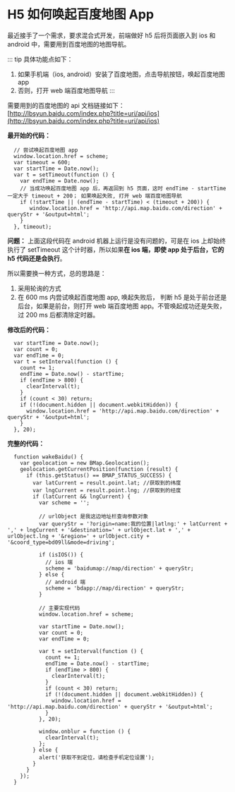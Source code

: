 # H5 如何唤起百度地图 App

最近接手了一个需求，要求混合式开发，前端做好 h5 后将页面嵌入到 ios 和 android 中，需要用到百度地图的地图导航。

::: tip 具体功能点如下：

1. 如果手机端（ios, android）安装了百度地图，点击导航按钮，唤起百度地图 app
2. 否则，打开 web 端百度地图导航
:::

需要用到的百度地图的 api 文档链接如下：
[http://lbsyun.baidu.com/index.php?title=uri/api/ios](http://lbsyun.baidu.com/index.php?title=uri/api/ios)

**最开始的代码：**

```(js)
  // 尝试唤起百度地图 app
  window.location.href = scheme;
  var timeout = 600;
  var startTime = Date.now();
  var t = setTimeout(function () {
    var endTime = Date.now();
    // 当成功唤起百度地图 app 后，再返回到 h5 页面，这时 endTime - startTime 一定大于 timeout + 200； 如果唤起失败, 打开 web 端百度地图导航
    if (!startTime || (endTime - startTime) < (timeout + 200)) {
       window.location.href = 'http://api.map.baidu.com/direction' + queryStr + '&output=html';
    }
  }, timeout);

```

**问题：**
上面这段代码在 android 机器上运行是没有问题的，可是在 ios 上却始终执行了 setTimeout 这个计时器，所以如果**在 ios 端，即使 app 处于后台，它的 h5 代码还是会执行**。

所以需要换一种方式，总的思路是：

 1. 采用轮询的方式
 2. 在 600 ms 内尝试唤起百度地图 app, 唤起失败后， 判断 h5 是处于前台还是后台，如果是前台，则打开 web 端百度地图 app。不管唤起成功还是失败，过 200 ms 后都清除定时器。

**修改后的代码：**

```(js)
  var startTime = Date.now();
  var count = 0;
  var endTime = 0;
  var t = setInterval(function () {
    count += 1;
    endTime = Date.now() - startTime;
    if (endTime > 800) {
      clearInterval(t);
    }
    if (count < 30) return;
    if (!(document.hidden || document.webkitHidden)) {
      window.location.href = 'http://api.map.baidu.com/direction' + queryStr + '&output=html';
    }
  }, 20);

```

**完整的代码：**

```(js)
  function wakeBaidu() {
    var geolocation = new BMap.Geolocation();
    geolocation.getCurrentPosition(function (result) {
      if (this.getStatus() == BMAP_STATUS_SUCCESS) {
        var latCurrent = result.point.lat; //获取到的纬度
        var lngCurrent = result.point.lng; //获取到的经度
        if (latCurrent && lngCurrent) {
          var scheme = '';

          // urlObject 是我这边地址栏查询参数对象
          var queryStr = '?origin=name:我的位置|latlng:' + latCurrent + ',' + lngCurrent + '&destination=' + urlObject.lat + ',' + urlObject.lng + '&region=' + urlObject.city + '&coord_type=bd09ll&mode=driving';

          if (isIOS()) {
            // ios 端
            scheme = 'baidumap://map/direction' + queryStr;
          } else {
            // android 端
            scheme = 'bdapp://map/direction' + queryStr;
          }

          // 主要实现代码
          window.location.href = scheme;

          var startTime = Date.now();
          var count = 0;
          var endTime = 0;

          var t = setInterval(function () {
            count += 1;
            endTime = Date.now() - startTime;
            if (endTime > 800) {
              clearInterval(t);
            }
            if (count < 30) return;
            if (!(document.hidden || document.webkitHidden)) {
              window.location.href = 'http://api.map.baidu.com/direction' + queryStr + '&output=html';
            }
          }, 20);

          window.onblur = function () {
            clearInterval(t);
          };
        } else {
          alert('获取不到定位，请检查手机定位设置');
        }
      }
    });
  }

```
